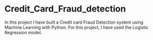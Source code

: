 # Credit_Card_Fraud_detection

In this project I have built a Credit card Fraud Detection system using Machine Learning with Python. For this project, I have used the Logistic Regression model.
